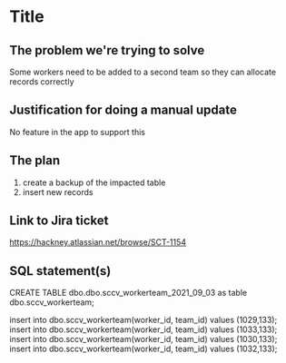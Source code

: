 # Title

## The problem we're trying to solve

Some workers need to be added to a second team so they can allocate records correctly

## Justification for doing a manual update

No feature in the app to support this

## The plan

1. create a backup of the impacted table
2. insert new records

## Link to Jira ticket

https://hackney.atlassian.net/browse/SCT-1154

## SQL statement(s)

CREATE TABLE dbo.dbo.sccv_workerteam_2021_09_03 as table dbo.sccv_workerteam;

insert into dbo.sccv_workerteam(worker_id, team_id) values (1029,133);
insert into dbo.sccv_workerteam(worker_id, team_id) values (1033,133);
insert into dbo.sccv_workerteam(worker_id, team_id) values (1030,133);
insert into dbo.sccv_workerteam(worker_id, team_id) values (1032,133);

